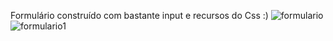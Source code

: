 Formulário construído com bastante input e recursos do Css :)
![formulario](https://github.com/user-attachments/assets/91363d33-94d0-442d-88d4-4729276a0bd2)
![formulario1](https://github.com/user-attachments/assets/5f7aaed7-c1e6-402f-8e89-15e4125544e1)
